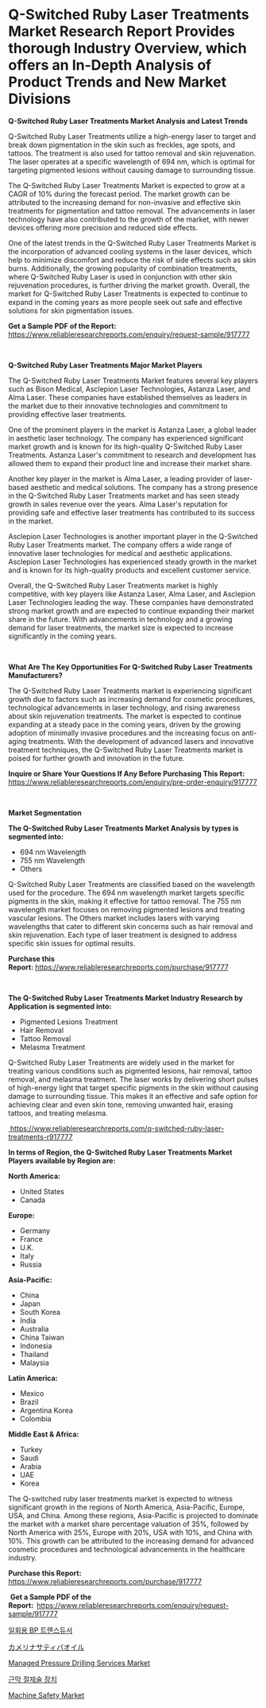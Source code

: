 <p><h1>Q-Switched Ruby Laser Treatments Market Research Report Provides thorough Industry Overview, which offers an In-Depth Analysis of Product Trends and New Market Divisions</h1></p><p><strong>Q-Switched Ruby Laser Treatments Market Analysis and Latest Trends</strong></p>
<p><p>Q-Switched Ruby Laser Treatments utilize a high-energy laser to target and break down pigmentation in the skin such as freckles, age spots, and tattoos. The treatment is also used for tattoo removal and skin rejuvenation. The laser operates at a specific wavelength of 694 nm, which is optimal for targeting pigmented lesions without causing damage to surrounding tissue.</p><p>The Q-Switched Ruby Laser Treatments Market is expected to grow at a CAGR of 10% during the forecast period. The market growth can be attributed to the increasing demand for non-invasive and effective skin treatments for pigmentation and tattoo removal. The advancements in laser technology have also contributed to the growth of the market, with newer devices offering more precision and reduced side effects.</p><p>One of the latest trends in the Q-Switched Ruby Laser Treatments Market is the incorporation of advanced cooling systems in the laser devices, which help to minimize discomfort and reduce the risk of side effects such as skin burns. Additionally, the growing popularity of combination treatments, where Q-Switched Ruby Laser is used in conjunction with other skin rejuvenation procedures, is further driving the market growth. Overall, the market for Q-Switched Ruby Laser Treatments is expected to continue to expand in the coming years as more people seek out safe and effective solutions for skin pigmentation issues.</p></p>
<p><strong>Get a Sample PDF of the Report:&nbsp;</strong> <a href="https://www.reliableresearchreports.com/enquiry/request-sample/917777">https://www.reliableresearchreports.com/enquiry/request-sample/917777</a></p>
<p>&nbsp;</p>
<p><strong>Q-Switched Ruby Laser Treatments Major Market Players</strong></p>
<p><p>The Q-Switched Ruby Laser Treatments Market features several key players such as Bison Medical, Asclepion Laser Technologies, Astanza Laser, and Alma Laser. These companies have established themselves as leaders in the market due to their innovative technologies and commitment to providing effective laser treatments.</p><p>One of the prominent players in the market is Astanza Laser, a global leader in aesthetic laser technology. The company has experienced significant market growth and is known for its high-quality Q-Switched Ruby Laser Treatments. Astanza Laser's commitment to research and development has allowed them to expand their product line and increase their market share.</p><p>Another key player in the market is Alma Laser, a leading provider of laser-based aesthetic and medical solutions. The company has a strong presence in the Q-Switched Ruby Laser Treatments market and has seen steady growth in sales revenue over the years. Alma Laser's reputation for providing safe and effective laser treatments has contributed to its success in the market.</p><p>Asclepion Laser Technologies is another important player in the Q-Switched Ruby Laser Treatments market. The company offers a wide range of innovative laser technologies for medical and aesthetic applications. Asclepion Laser Technologies has experienced steady growth in the market and is known for its high-quality products and excellent customer service.</p><p>Overall, the Q-Switched Ruby Laser Treatments market is highly competitive, with key players like Astanza Laser, Alma Laser, and Asclepion Laser Technologies leading the way. These companies have demonstrated strong market growth and are expected to continue expanding their market share in the future. With advancements in technology and a growing demand for laser treatments, the market size is expected to increase significantly in the coming years.</p></p>
<p>&nbsp;</p>
<p><strong>What Are The Key Opportunities For Q-Switched Ruby Laser Treatments Manufacturers?</strong></p>
<p><p>The Q-Switched Ruby Laser Treatments market is experiencing significant growth due to factors such as increasing demand for cosmetic procedures, technological advancements in laser technology, and rising awareness about skin rejuvenation treatments. The market is expected to continue expanding at a steady pace in the coming years, driven by the growing adoption of minimally invasive procedures and the increasing focus on anti-aging treatments. With the development of advanced lasers and innovative treatment techniques, the Q-Switched Ruby Laser Treatments market is poised for further growth and innovation in the future.</p></p>
<p><strong>Inquire or Share Your Questions If Any Before Purchasing This Report:</strong> <a href="https://www.reliableresearchreports.com/enquiry/pre-order-enquiry/917777">https://www.reliableresearchreports.com/enquiry/pre-order-enquiry/917777</a></p>
<p>&nbsp;</p>
<p><strong>Market Segmentation</strong></p>
<p><strong>The Q-Switched Ruby Laser Treatments Market Analysis by types is segmented into:</strong></p>
<p><ul><li>694 nm Wavelength</li><li>755 nm Wavelength</li><li>Others</li></ul></p>
<p><p>Q-Switched Ruby Laser Treatments are classified based on the wavelength used for the procedure. The 694 nm wavelength market targets specific pigments in the skin, making it effective for tattoo removal. The 755 nm wavelength market focuses on removing pigmented lesions and treating vascular lesions. The Others market includes lasers with varying wavelengths that cater to different skin concerns such as hair removal and skin rejuvenation. Each type of laser treatment is designed to address specific skin issues for optimal results.</p></p>
<p><strong>Purchase this Report:&nbsp;</strong><a href="https://www.reliableresearchreports.com/purchase/917777">https://www.reliableresearchreports.com/purchase/917777</a></p>
<p>&nbsp;</p>
<p><strong>The Q-Switched Ruby Laser Treatments Market Industry Research by Application is segmented into:</strong></p>
<p><ul><li>Pigmented Lesions Treatment</li><li>Hair Removal</li><li>Tattoo Removal</li><li>Melasma Treatment</li></ul></p>
<p><p>Q-Switched Ruby Laser Treatments are widely used in the market for treating various conditions such as pigmented lesions, hair removal, tattoo removal, and melasma treatment. The laser works by delivering short pulses of high-energy light that target specific pigments in the skin without causing damage to surrounding tissue. This makes it an effective and safe option for achieving clear and even skin tone, removing unwanted hair, erasing tattoos, and treating melasma.</p></p>
<p><a href="https://www.reliableresearchreports.com/q-switched-ruby-laser-treatments-r917777">&nbsp;https://www.reliableresearchreports.com/q-switched-ruby-laser-treatments-r917777</a></p>
<p><strong>In terms of Region, the Q-Switched Ruby Laser Treatments Market Players available by Region are:</strong></p>
<p>
    <p> <strong> North America: </strong>
        <ul>
            <li>United States</li>
            <li>Canada</li>
        </ul>
        </p> 
    <p> <strong> Europe: </strong>
        <ul>
            <li>Germany</li>
            <li>France</li>
            <li>U.K.</li>
            <li>Italy</li>
            <li>Russia</li>
        </ul>
        </p> 
    <p> <strong> Asia-Pacific: </strong>
        <ul>
            <li>China</li>
            <li>Japan</li>
            <li>South Korea</li>
            <li>India</li>
            <li>Australia</li>
            <li>China Taiwan</li>
            <li>Indonesia</li>
            <li>Thailand</li>
            <li>Malaysia</li>
        </ul>
        </p> 
    <p> <strong> Latin America: </strong>
        <ul>
            <li>Mexico</li>
            <li>Brazil</li>
            <li>Argentina Korea</li>
            <li>Colombia</li>
        </ul>
        </p> 
    <p> <strong> Middle East & Africa: </strong>
        <ul>
            <li>Turkey</li>
            <li>Saudi</li>
            <li>Arabia</li>
            <li>UAE</li>
            <li>Korea</li>
        </ul>
    </p>
    </p>
<p><p>The Q-switched ruby laser treatments market is expected to witness significant growth in the regions of North America, Asia-Pacific, Europe, USA, and China. Among these regions, Asia-Pacific is projected to dominate the market with a market share percentage valuation of 35%, followed by North America with 25%, Europe with 20%, USA with 10%, and China with 10%. This growth can be attributed to the increasing demand for advanced cosmetic procedures and technological advancements in the healthcare industry.</p></p>
<p><strong>Purchase this Report: </strong><a href="https://www.reliableresearchreports.com/purchase/917777">https://www.reliableresearchreports.com/purchase/917777</a></p>
<p>&nbsp;<strong>Get a Sample PDF of the Report:&nbsp;&nbsp;</strong><a href="https://www.reliableresearchreports.com/enquiry/request-sample/917777">https://www.reliableresearchreports.com/enquiry/request-sample/917777</a></p>
<p><strong></strong></p>
<p><p><a href="https://github.com/bossladyaries0/Market-Research-Report-List-1/blob/main/4137999179499.md">일회용 BP 트랜스듀서</a></p><p><a href="https://github.com/Alenaieme/Market-Research-Report-List-1/blob/main/6583812166310.md">カメリナサティバオイル</a></p><p><a href="https://github.com/lylyparadise/Market-Research-Report-List-4/blob/main/managed-pressure-drilling-services-market.md">Managed Pressure Drilling Services Market</a></p><p><a href="https://github.com/puputanisa684/Market-Research-Report-List-1/blob/main/4926125179498.md">근막 절제술 장치</a></p><p><a href="https://github.com/GroverBarry/Market-Research-Report-List-6/blob/main/machine-safety-market.md">Machine Safety Market</a></p></p>